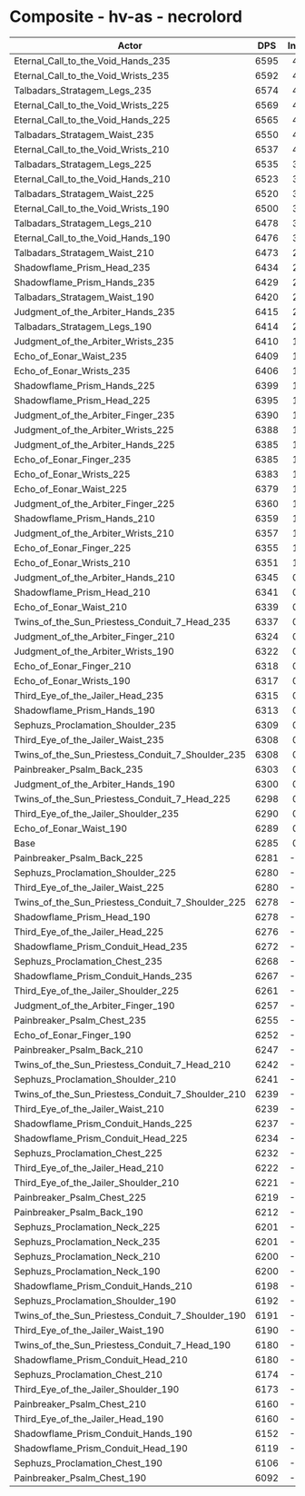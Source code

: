 # Composite - hv-as - necrolord
| Actor | DPS | Increase |
|---|:---:|:---:|
|Eternal_Call_to_the_Void_Hands_235|6595|4.92%|
|Eternal_Call_to_the_Void_Wrists_235|6592|4.87%|
|Talbadars_Stratagem_Legs_235|6574|4.59%|
|Eternal_Call_to_the_Void_Wrists_225|6569|4.52%|
|Eternal_Call_to_the_Void_Hands_225|6565|4.44%|
|Talbadars_Stratagem_Waist_235|6550|4.21%|
|Eternal_Call_to_the_Void_Wrists_210|6537|4.00%|
|Talbadars_Stratagem_Legs_225|6535|3.97%|
|Eternal_Call_to_the_Void_Hands_210|6523|3.78%|
|Talbadars_Stratagem_Waist_225|6520|3.73%|
|Eternal_Call_to_the_Void_Wrists_190|6500|3.42%|
|Talbadars_Stratagem_Legs_210|6478|3.07%|
|Eternal_Call_to_the_Void_Hands_190|6476|3.03%|
|Talbadars_Stratagem_Waist_210|6473|2.99%|
|Shadowflame_Prism_Head_235|6434|2.36%|
|Shadowflame_Prism_Hands_235|6429|2.29%|
|Talbadars_Stratagem_Waist_190|6420|2.15%|
|Judgment_of_the_Arbiter_Hands_235|6415|2.06%|
|Talbadars_Stratagem_Legs_190|6414|2.04%|
|Judgment_of_the_Arbiter_Wrists_235|6410|1.99%|
|Echo_of_Eonar_Waist_235|6409|1.96%|
|Echo_of_Eonar_Wrists_235|6406|1.92%|
|Shadowflame_Prism_Hands_225|6399|1.80%|
|Shadowflame_Prism_Head_225|6395|1.74%|
|Judgment_of_the_Arbiter_Finger_235|6390|1.66%|
|Judgment_of_the_Arbiter_Wrists_225|6388|1.64%|
|Judgment_of_the_Arbiter_Hands_225|6385|1.58%|
|Echo_of_Eonar_Finger_235|6385|1.58%|
|Echo_of_Eonar_Wrists_225|6383|1.55%|
|Echo_of_Eonar_Waist_225|6379|1.49%|
|Judgment_of_the_Arbiter_Finger_225|6360|1.19%|
|Shadowflame_Prism_Hands_210|6359|1.18%|
|Judgment_of_the_Arbiter_Wrists_210|6357|1.15%|
|Echo_of_Eonar_Finger_225|6355|1.11%|
|Echo_of_Eonar_Wrists_210|6351|1.05%|
|Judgment_of_the_Arbiter_Hands_210|6345|0.95%|
|Shadowflame_Prism_Head_210|6341|0.88%|
|Echo_of_Eonar_Waist_210|6339|0.85%|
|Twins_of_the_Sun_Priestess_Conduit_7_Head_235|6337|0.83%|
|Judgment_of_the_Arbiter_Finger_210|6324|0.61%|
|Judgment_of_the_Arbiter_Wrists_190|6322|0.58%|
|Echo_of_Eonar_Finger_210|6318|0.52%|
|Echo_of_Eonar_Wrists_190|6317|0.50%|
|Third_Eye_of_the_Jailer_Head_235|6315|0.48%|
|Shadowflame_Prism_Hands_190|6313|0.44%|
|Sephuzs_Proclamation_Shoulder_235|6309|0.37%|
|Third_Eye_of_the_Jailer_Waist_235|6308|0.36%|
|Twins_of_the_Sun_Priestess_Conduit_7_Shoulder_235|6308|0.36%|
|Painbreaker_Psalm_Back_235|6303|0.27%|
|Judgment_of_the_Arbiter_Hands_190|6300|0.24%|
|Twins_of_the_Sun_Priestess_Conduit_7_Head_225|6298|0.20%|
|Third_Eye_of_the_Jailer_Shoulder_235|6290|0.07%|
|Echo_of_Eonar_Waist_190|6289|0.06%|
|Base|6285|0.00%|
|Painbreaker_Psalm_Back_225|6281|-0.07%|
|Sephuzs_Proclamation_Shoulder_225|6280|-0.09%|
|Third_Eye_of_the_Jailer_Waist_225|6280|-0.09%|
|Twins_of_the_Sun_Priestess_Conduit_7_Shoulder_225|6278|-0.12%|
|Shadowflame_Prism_Head_190|6278|-0.12%|
|Third_Eye_of_the_Jailer_Head_225|6276|-0.14%|
|Shadowflame_Prism_Conduit_Head_235|6272|-0.22%|
|Sephuzs_Proclamation_Chest_235|6268|-0.28%|
|Shadowflame_Prism_Conduit_Hands_235|6267|-0.29%|
|Third_Eye_of_the_Jailer_Shoulder_225|6261|-0.38%|
|Judgment_of_the_Arbiter_Finger_190|6257|-0.45%|
|Painbreaker_Psalm_Chest_235|6255|-0.48%|
|Echo_of_Eonar_Finger_190|6252|-0.52%|
|Painbreaker_Psalm_Back_210|6247|-0.61%|
|Twins_of_the_Sun_Priestess_Conduit_7_Head_210|6242|-0.68%|
|Sephuzs_Proclamation_Shoulder_210|6241|-0.71%|
|Twins_of_the_Sun_Priestess_Conduit_7_Shoulder_210|6239|-0.74%|
|Third_Eye_of_the_Jailer_Waist_210|6239|-0.74%|
|Shadowflame_Prism_Conduit_Hands_225|6237|-0.77%|
|Shadowflame_Prism_Conduit_Head_225|6234|-0.82%|
|Sephuzs_Proclamation_Chest_225|6232|-0.85%|
|Third_Eye_of_the_Jailer_Head_210|6222|-1.00%|
|Third_Eye_of_the_Jailer_Shoulder_210|6221|-1.02%|
|Painbreaker_Psalm_Chest_225|6219|-1.06%|
|Painbreaker_Psalm_Back_190|6212|-1.16%|
|Sephuzs_Proclamation_Neck_225|6201|-1.35%|
|Sephuzs_Proclamation_Neck_235|6201|-1.35%|
|Sephuzs_Proclamation_Neck_210|6200|-1.35%|
|Sephuzs_Proclamation_Neck_190|6200|-1.35%|
|Shadowflame_Prism_Conduit_Hands_210|6198|-1.40%|
|Sephuzs_Proclamation_Shoulder_190|6192|-1.49%|
|Twins_of_the_Sun_Priestess_Conduit_7_Shoulder_190|6191|-1.51%|
|Third_Eye_of_the_Jailer_Waist_190|6190|-1.51%|
|Twins_of_the_Sun_Priestess_Conduit_7_Head_190|6180|-1.67%|
|Shadowflame_Prism_Conduit_Head_210|6180|-1.68%|
|Sephuzs_Proclamation_Chest_210|6174|-1.78%|
|Third_Eye_of_the_Jailer_Shoulder_190|6173|-1.79%|
|Painbreaker_Psalm_Chest_210|6160|-1.99%|
|Third_Eye_of_the_Jailer_Head_190|6160|-2.00%|
|Shadowflame_Prism_Conduit_Hands_190|6152|-2.12%|
|Shadowflame_Prism_Conduit_Head_190|6119|-2.65%|
|Sephuzs_Proclamation_Chest_190|6106|-2.86%|
|Painbreaker_Psalm_Chest_190|6092|-3.07%|
